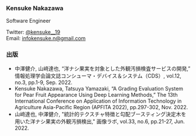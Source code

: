 ### Kensuke Nakazawa
Software Engineer

Twitter: [@kensuke__19](https://twitter.com/kensuke__19)  
Email: [infokensuke.n@gmail.com](mailto:infokensuke.n@gmail.com)

### 出版
- 中澤健介, 山﨑達也, “洋ナシ果実を対象とした外観汚損検査サービスの開発,” 情報処理学会論文誌コンシューマ・デバイス＆システム（CDS）, vol.12, no.3, pp.1-9, Sep. 2022.
- Kensuke Nakazawa, Tatsuya Yamazaki, “A Grading Evaluation System for Pear Fruit Appearance Using Deep Learning Methods,” The 13th International Conference on Application of Information Technology in Agriculture Asia-Pacific Region (APFITA 2022), pp.297-302, Nov. 2022.
- 山﨑達也, 中澤健介, "統計的テクスチャ特徴と勾配ブースティング決定木を用いた洋ナシ果実の外観汚損検出," 画像ラボ, vol.33, no.6, pp.21-27, Jun. 2022.
